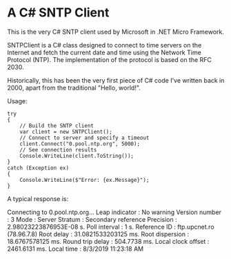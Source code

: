 # A C# SNTP Client
This is the very C# SNTP client used by Microsoft in .NET Micro Framework.

SNTPClient is a C# class designed to connect to time servers on the Internet and fetch the current date and time using the Network Time Protocol (NTP). The implementation of the protocol is based on the RFC 2030.

Historically, this has been the very first piece of C# code I've written back in 2000, apart from the traditional "Hello, world!".

Usage:
```
try
{
	// Build the SNTP client
	var client = new SNTPClient();
	// Connect to server and specify a timeout
	client.Connect("0.pool.ntp.org", 5000);
	// See connection results
	Console.WriteLine(client.ToString());
}
catch (Exception ex)
{
	Console.WriteLine($"Error: {ex.Message}");
}
```
A typical response is:

Connecting to 0.pool.ntp.org...
Leap indicator : No warning
Version number : 3
Mode : Server
Stratum : Secondary reference
Precision : 2.98023223876953E-08 s.
Poll interval : 1 s.
Reference ID : ftp.upcnet.ro (78.96.7.8)
Root delay : 31.0821533203125 ms.
Root dispersion : 18.6767578125 ms.
Round trip delay : 504.7738 ms.
Local clock offset : 2461.6131 ms.
Local time : 8/3/2019 11:23:18 AM
